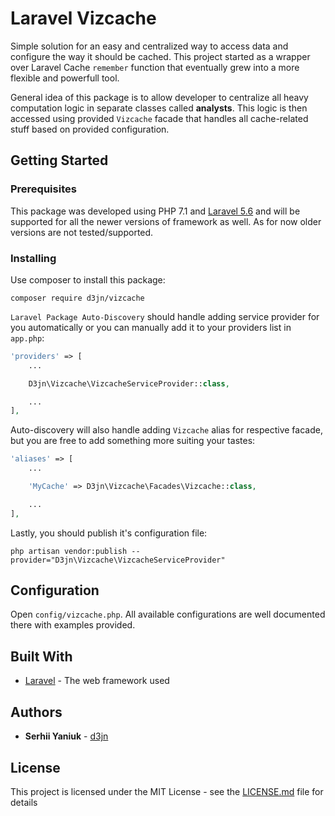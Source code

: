 # Laravel Vizcache

Simple solution for an easy and centralized way to access data and configure the way it should be cached. This project started as a wrapper over Laravel Cache `remember` function that eventually grew into a more flexible and powerfull tool.

General idea of this package is to allow developer to centralize all heavy computation logic in separate classes called **analysts**. This logic is then accessed using provided `Vizcache` facade that handles all cache-related stuff based on provided configuration.

## Getting Started

### Prerequisites

This package was developed using PHP 7.1 and [Laravel 5.6](https://laravel.com/docs/5.6) and will be supported for all the newer versions of framework as well. As for now older versions are not tested/supported.

### Installing

Use composer to install this package:

```
composer require d3jn/vizcache
```

`Laravel Package Auto-Discovery` should handle adding service provider for you automatically or you can manually add it to your providers list in `app.php`:

```php
'providers' => [
    ...

    D3jn\Vizcache\VizcacheServiceProvider::class,

    ...
],
```

Auto-discovery will also handle adding `Vizcache` alias for respective facade, but you are free to add something more suiting your tastes:

```php
'aliases' => [
    ...

    'MyCache' => D3jn\Vizcache\Facades\Vizcache::class,

    ...
],
```

Lastly, you should publish it's configuration file:

```
php artisan vendor:publish --provider="D3jn\Vizcache\VizcacheServiceProvider"
```

## Configuration

Open `config/vizcache.php`. All available configurations are well documented there with examples provided.

## Built With

* [Laravel](http://laravel.com) - The web framework used

## Authors

* **Serhii Yaniuk** - [d3jn](https://twitter.com/d3jn_)

## License

This project is licensed under the MIT License - see the [LICENSE.md](LICENSE.md) file for details
